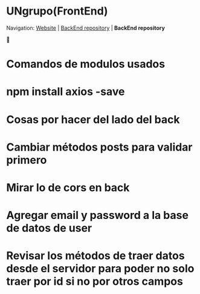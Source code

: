 # UNgrupo(FrontEnd)

Navigation: [Website][1] | [BackEnd repository][2] | **BackEnd repository**

  [1]: https://github.com/UNgrupo
  [2]: https://github.com/UNgrupo/Back-End

**🔨**

# Comandos de modulos usados
# npm install axios -save



# Cosas por hacer del lado del back
#   Cambiar métodos posts para validar primero
#   Mirar lo de cors en back
#   Agregar email y password a la base de datos de user
#   Revisar los métodos de traer datos desde el servidor para poder no solo traer por id si no por otros campos